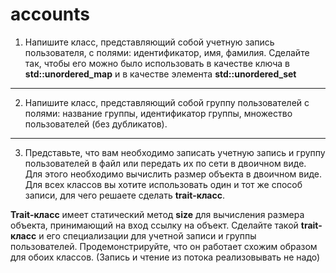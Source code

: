 # accounts

1. Напишите класс, представляющий собой учетную запись пользователя, с полями: идентификатор, имя, фамилия. Сделайте так, чтобы его можно было использовать в качестве ключа в **std::unordered_map** и в качестве элемента
**std::unordered_set**
---
2. Напишите класс, представляющий собой группу пользователей с полями: название группы, идентификатор группы, множество пользователей (без дубликатов).
---
3. Представьте, что вам необходимо записать учетную запись и группу пользователей в файл или передать их по сети в двоичном виде. Для этого необходимо вычислить размер объекта в двоичном виде. Для всех классов вы хотите использовать один и тот же способ записи, для чего решаете сделать **trait-класс**.

**Trait-класс** имеет статический метод **size** для вычисления размера объекта,
принимающий на вход ссылку на объект.
Сделайте такой **trait-класс** и его специализации для учетной записи и группы пользователей. Продемонстрируйте, что он работает схожим образом для обоих классов. (Запись и чтение из потока реализовывать не надо)
